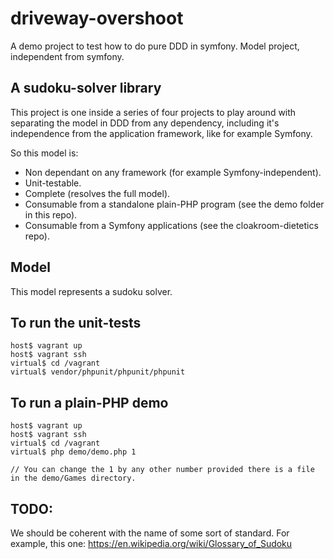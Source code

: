 # driveway-overshoot

A demo project to test how to do pure DDD in symfony. Model project, independent from symfony.

## A sudoku-solver library

This project is one inside a series of four projects to play around with separating the model in DDD from any dependency, including it's independence from the application framework, like for example Symfony.

So this model is:

* Non dependant on any framework (for example Symfony-independent).
* Unit-testable.
* Complete (resolves the full model).
* Consumable from a standalone plain-PHP program (see the demo folder in this repo).
* Consumable from a Symfony applications (see the cloakroom-dietetics repo).

## Model

This model represents a sudoku solver.

## To run the unit-tests

    host$ vagrant up
    host$ vagrant ssh
    virtual$ cd /vagrant
    virtual$ vendor/phpunit/phpunit/phpunit

## To run a plain-PHP demo

    host$ vagrant up
    host$ vagrant ssh
    virtual$ cd /vagrant
    virtual$ php demo/demo.php 1

    // You can change the 1 by any other number provided there is a file in the demo/Games directory.

## TODO:

We should be coherent with the name of some sort of standard.
For example, this one:
https://en.wikipedia.org/wiki/Glossary_of_Sudoku